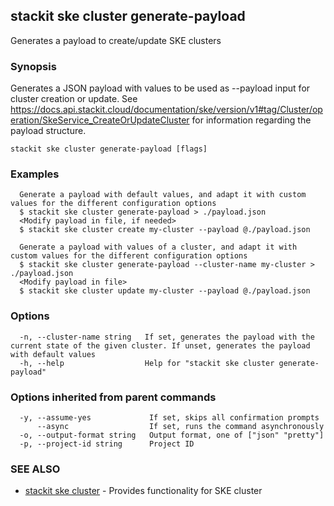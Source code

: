 ## stackit ske cluster generate-payload

Generates a payload to create/update SKE clusters

### Synopsis

Generates a JSON payload with values to be used as --payload input for cluster creation or update.
See https://docs.api.stackit.cloud/documentation/ske/version/v1#tag/Cluster/operation/SkeService_CreateOrUpdateCluster for information regarding the payload structure.

```
stackit ske cluster generate-payload [flags]
```

### Examples

```
  Generate a payload with default values, and adapt it with custom values for the different configuration options
  $ stackit ske cluster generate-payload > ./payload.json
  <Modify payload in file, if needed>
  $ stackit ske cluster create my-cluster --payload @./payload.json

  Generate a payload with values of a cluster, and adapt it with custom values for the different configuration options
  $ stackit ske cluster generate-payload --cluster-name my-cluster > ./payload.json
  <Modify payload in file>
  $ stackit ske cluster update my-cluster --payload @./payload.json
```

### Options

```
  -n, --cluster-name string   If set, generates the payload with the current state of the given cluster. If unset, generates the payload with default values
  -h, --help                  Help for "stackit ske cluster generate-payload"
```

### Options inherited from parent commands

```
  -y, --assume-yes             If set, skips all confirmation prompts
      --async                  If set, runs the command asynchronously
  -o, --output-format string   Output format, one of ["json" "pretty"]
  -p, --project-id string      Project ID
```

### SEE ALSO

* [stackit ske cluster](./stackit_ske_cluster.md)	 - Provides functionality for SKE cluster

